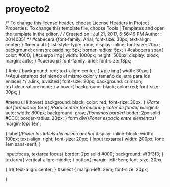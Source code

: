 # proyecto2
/*
To change this license header, choose License Headers in Project Properties.
To change this template file, choose Tools | Templates
and open the template in the editor.
*/
/* 
    Created on : Jul 21, 2017, 6:56:49 PM
    Author     : 00140051
*/
#cabecera {font-family: Arial;
           font-size: 30px;
           text-align: center;
}
#menu ul li{
    list-style-type: none;
    display: inline;
    font-size: 20px;
    background: crimson;
    padding: 5px;
    border-radius: 5px;
}
#cabecera span{
    color: #000;
}
#cuerpo img{
    width: 1000px;
    height: 500px;
    display: block;
    margin: auto;
}
#cuerpo p{
    font-family: ariel;
    font-size: 18px;
   
}
#pie {
    background: red;
    text-align: center;
}
#pie img{
    width: 30px;
}
/*Aqui estamos definiendo el mismo color y tamaño de letra para los enlaces */
a:link, a:visited{
 font-size: 20px;
 background: crimson;   
 text-decoration: none;
}
a:hover{
    background: black;
    color: red;
    font-size: 30px;
}

#menu ul li:hover{
    background: black;
    color: red;
    font-size: 30px;
}
/*Parte del formulario*/
form{
    /*Para centrar formulario y color de fondo*/
    margin:0 auto;
    width: 800px;
    background: gray;
    /*Ponemos border*/
    boder: 2px solid #CCC;
    border-radius: 20px;
}
form div{/*Poner espacio entre elementos*/
    margin-top: 1em;
     
    
}
label{/*Poner los labels del mismo ancho*/
    display: inline-block;
    width: 100px;
    text-align: right;
    font-size: 20px;
}
input textarea{
    width: 200px;
    font: 1em sans-serif;
}

input:focus, textarea:focus{
    border: 2px solid #000;
    background: #f3f3f3;
}
textarea{
    vertical-align: middle;
}
button{
    margin-left: 5em;
    font-size: 20px;
    
}
h1{
    text-align: center;
}
#select {
   margin-left: 2em;
   font-size: 20px;  
    
}
